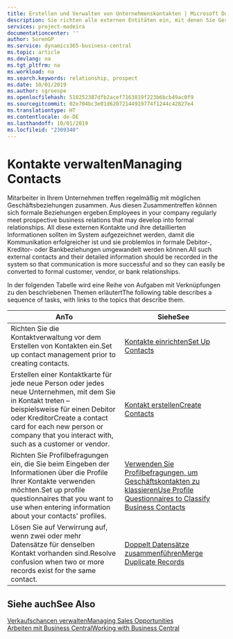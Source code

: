 ```yaml
---
title: Erstellen und Verwalten von Unternehmenskontakten | Microsoft Docs
description: Sie richten alle externen Entitäten ein, mit denen Sie Geschäftsbeziehungen haben (wie Debitoren, Interessenten, Kreditoren und Berater).
services: project-madeira
documentationcenter: ''
author: SorenGP
ms.service: dynamics365-business-central
ms.topic: article
ms.devlang: na
ms.tgt_pltfrm: na
ms.workload: na
ms.search.keywords: relationship, prospect
ms.date: 10/01/2019
ms.author: sgroespe
ms.openlocfilehash: 510252387dfb2acef7163819f223b6bcb49ac0f9
ms.sourcegitcommit: 02e704bc3e01d62072144919774f1244c42827e4
ms.translationtype: HT
ms.contentlocale: de-DE
ms.lasthandoff: 10/01/2019
ms.locfileid: "2309340"
---
```

# <a name="managing-contacts"></a><span data-ttu-id="7d733-103">Kontakte verwalten</span><span class="sxs-lookup"><span data-stu-id="7d733-103">Managing Contacts</span></span>
<span data-ttu-id="7d733-104">Mitarbeiter in Ihrem Unternehmen treffen regelmäßig mit möglichen Geschäftsbeziehungen zusammen. Aus diesen Zusammentreffen können sich formale Beziehungen ergeben.</span><span class="sxs-lookup"><span data-stu-id="7d733-104">Employees in your company regularly meet prospective business relations that may develop into formal relationships.</span></span> <span data-ttu-id="7d733-105">All diese externen Kontakte und ihre detaillierten Informationen sollten im System aufgezeichnet werden, damit die Kommunikation erfolgreicher ist und sie problemlos in formale Debitor-, Kreditor- oder Bankbeziehungen umgewandelt werden können.</span><span class="sxs-lookup"><span data-stu-id="7d733-105">All such external contacts and their detailed information should be recorded in the system so that communication is more successful and so they can easily be converted to formal customer, vendor, or bank relationships.</span></span>

<span data-ttu-id="7d733-106">In der folgenden Tabelle wird eine Reihe von Aufgaben mit Verknüpfungen zu den beschriebenen Themen erläutert</span><span class="sxs-lookup"><span data-stu-id="7d733-106">The following table describes a sequence of tasks, with links to the topics that describe them.</span></span>

| <span data-ttu-id="7d733-107">An</span><span class="sxs-lookup"><span data-stu-id="7d733-107">To</span></span> | <span data-ttu-id="7d733-108">Siehe</span><span class="sxs-lookup"><span data-stu-id="7d733-108">See</span></span> |
| --- | --- |
| <span data-ttu-id="7d733-109">Richten Sie die Kontaktverwaltung vor dem Erstellen von Kontakten ein.</span><span class="sxs-lookup"><span data-stu-id="7d733-109">Set up contact management prior to creating contacts.</span></span> |[<span data-ttu-id="7d733-110">Kontakte einrichten</span><span class="sxs-lookup"><span data-stu-id="7d733-110">Set Up Contacts</span></span>](marketing-setup-contacts.md) |
| <span data-ttu-id="7d733-111">Erstellen einer Kontaktkarte für jede neue Person oder jedes neue Unternehmen, mit dem Sie in Kontakt treten – beispielsweise für einen Debitor oder Kreditor</span><span class="sxs-lookup"><span data-stu-id="7d733-111">Create a contact card for each new person or company that you interact with, such as a customer or vendor.</span></span> |[<span data-ttu-id="7d733-112">Kontakt erstellen</span><span class="sxs-lookup"><span data-stu-id="7d733-112">Create Contacts</span></span>](marketing-create-contact-companies.md) |
|<span data-ttu-id="7d733-113">Richten Sie Profilbefragungen ein, die Sie beim Eingeben der Informationen über die Profile Ihrer Kontakte verwenden möchten.</span><span class="sxs-lookup"><span data-stu-id="7d733-113">Set up profile questionnaires that you want to use when entering information about your contacts' profiles.</span></span>|[<span data-ttu-id="7d733-114">Verwenden Sie Profilbefragungen, um Geschäftskontakten zu klassieren</span><span class="sxs-lookup"><span data-stu-id="7d733-114">Use Profile Questionnaires to Classify Business Contacts</span></span>](marketing-create-contact-profile-questionnaire.md)|
|<span data-ttu-id="7d733-115">Lösen Sie auf Verwirrung auf, wenn zwei oder mehr Datensätze für denselben Kontakt vorhanden sind.</span><span class="sxs-lookup"><span data-stu-id="7d733-115">Resolve confusion when two or more records exist for the same contact.</span></span>|[<span data-ttu-id="7d733-116">Doppelt Datensätze zusammenführen</span><span class="sxs-lookup"><span data-stu-id="7d733-116">Merge Duplicate Records</span></span>](sales-how-merge-duplicate-records.md)|

## <a name="see-also"></a><span data-ttu-id="7d733-117">Siehe auch</span><span class="sxs-lookup"><span data-stu-id="7d733-117">See Also</span></span>
[<span data-ttu-id="7d733-118">Verkaufschancen verwalten</span><span class="sxs-lookup"><span data-stu-id="7d733-118">Managing Sales Opportunities</span></span>](marketing-manage-sales-opportunities.md)  
[<span data-ttu-id="7d733-119">Arbeiten mit  Business Central</span><span class="sxs-lookup"><span data-stu-id="7d733-119">Working with Business Central</span></span>](ui-work-product.md)  
